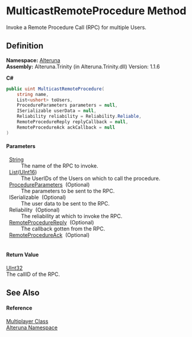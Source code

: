 # MulticastRemoteProcedure Method


Invoke a Remote Procedure Call (RPC) for multiple Users.



## Definition
**Namespace:** <a href="N_Alteruna">Alteruna</a>  
**Assembly:** Alteruna.Trinity (in Alteruna.Trinity.dll) Version: 1.1.6

**C#**
``` C#
public uint MulticastRemoteProcedure(
	string name,
	List<ushort> toUsers,
	ProcedureParameters parameters = null,
	ISerializable userData = null,
	Reliability reliability = Reliability.Reliable,
	RemoteProcedureReply replyCallback = null,
	RemoteProcedureAck ackCallback = null
)
```



#### Parameters
<dl><dt>  <a href="https://learn.microsoft.com/dotnet/api/system.string" target="_blank" rel="noopener noreferrer">String</a></dt><dd>The name of the RPC to invoke.</dd><dt>  <a href="https://learn.microsoft.com/dotnet/api/system.collections.generic.list-1" target="_blank" rel="noopener noreferrer">List</a>(<a href="https://learn.microsoft.com/dotnet/api/system.uint16" target="_blank" rel="noopener noreferrer">UInt16</a>)</dt><dd>The UserIDs of the Users on which to call the procedure.</dd><dt>  <a href="T_Alteruna_ProcedureParameters">ProcedureParameters</a>  (Optional)</dt><dd>The parameters to be sent to the RPC.</dd><dt>  ISerializable  (Optional)</dt><dd>The user data to be sent to the RPC.</dd><dt>  Reliability  (Optional)</dt><dd>The reliability at which to invoke the RPC.</dd><dt>  <a href="T_Alteruna_RemoteProcedureReply">RemoteProcedureReply</a>  (Optional)</dt><dd>The callback gotten from the RPC.</dd><dt>  <a href="T_Alteruna_RemoteProcedureAck">RemoteProcedureAck</a>  (Optional)</dt><dd> </dd></dl>

#### Return Value
<a href="https://learn.microsoft.com/dotnet/api/system.uint32" target="_blank" rel="noopener noreferrer">UInt32</a>  
The callID of the RPC.

## See Also


#### Reference
<a href="T_Alteruna_Multiplayer">Multiplayer Class</a>  
<a href="N_Alteruna">Alteruna Namespace</a>  
